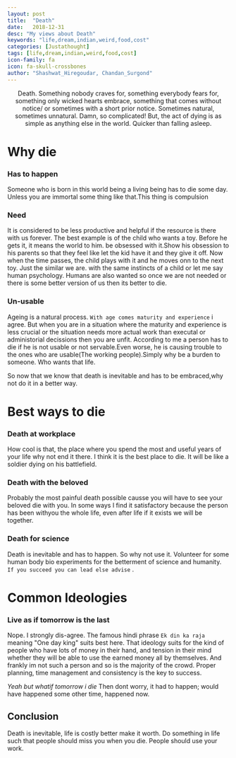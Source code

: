 ```yaml
---
layout: post
title:  "Death"
date:   2018-12-31
desc: "My views about Death"
keywords: "life,dream,indian,weird,food,cost"
categories: [Justathought]
tags: [life,dream,indian,weird,food,cost]
icon-family: fa
icon: fa-skull-crossbones
author: "Shashwat_Hiregoudar, Chandan_Surgond"
---
```

<center>Death. Something nobody craves for, something everybody fears for, something only wicked hearts embrace, something that comes without notice/ or sometimes with a short prior notice. Sometimes natural, sometimes unnatural. Damn, so complicated!
But, the act of dying is as simple as anything else in the world. Quicker than falling asleep.</center>

# Why die
### Has to happen
Someone who is born in this world being a living being has to die some day. Unless you are immortal some thing like that.This thing is compulsion

### Need
It is considered to be less productive and helpful if the resource is there with us forever.
The best example is of the child who wants a toy.
Before he gets it, it means the world to him. be obsessed with it.Show his obsession to his parents so that they feel like let the kid have it and they give it off. Now when the time passes, the child plays with it and he moves onn to the next toy.
Just the similar we are. with the same instincts of a child or let me say human psychology.
Humans are also wanted so once we are not needed or there is some better version of us then its better to die.

### Un-usable
Ageing is a natural process. ```With age comes maturity and experience``` i agree. But when you are in a situation where the maturity and experience is less crucial or the situation needs more actual work than executal or administorial decissions then you are unfit.
According to me a person has to die if he is not usable or not servable.Even worse, he is causing trouble to the ones who are usable(The working people).Simply why be a burden to someone. Who wants that life.

So now that we know that death is inevitable and has to be embraced,why not do it in a better way.
# Best ways to die
### Death at workplace
How cool is that, the place where you spend the most and useful years of your life why not end it there. I think it is the best place to die. It will be like a soldier dying on his battlefield. 

### Death with the beloved
Probably the most painful death possible causse you will have to see your beloved die with you. In some ways I find it satisfactory because the person has  been withyou the whole life, even after life if it exists we will be together. 

### Death for science
Death is inevitable and has to happen. So why not use it. Volunteer for some human body bio experiments for the betterment of science and humanity. ```If you succeed you can lead else advise```
.

# Common Ideologies
### Live as if tomorrow is the last
Nope. I strongly dis-agree. The famous hindi phrase ```Ek din ka raja``` meaning "One day king" suits best here. That ideology suits for the kind of people who have lots of money in their hand, and tension in their mind whether they will be able to use the earned money all by themselves. And frankly im not such a person and so is the majority of the crowd. Proper planning, time management and consistency is the key to success.

<i>Yeah but whatif tomorrow i die</i>
Then dont worry, it had to happen; would have happened some other time, happened now.

## Conclusion
Death is inevitable, life is costly better make it worth. Do something in life such that people should miss you when you die. People should use your work. 